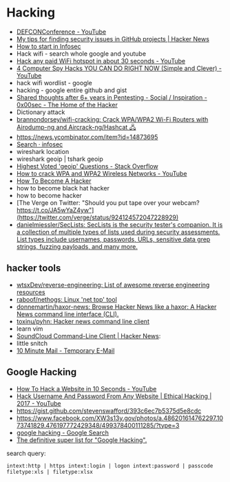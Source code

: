 # Hacking
- [DEFCONConference - YouTube](https://www.youtube.com/user/DEFCONConference/videos?disable_polymer=1)
- [My tips for finding security issues in GitHub projects | Hacker News](https://news.ycombinator.com/item?id=15421999)
- [How to start in Infosec](https://gist.github.com/mubix/5737a066c8845d25721ec4bf3139fd31)
- Hack wifi - search whole google and youtube
- [Hack any paid WiFi hotspot in about 30 seconds - YouTube](https://www.youtube.com/watch?v=Agodg3dmwaQ)
- [4 Computer Spy Hacks YOU CAN DO RIGHT NOW (Simple and Clever) - YouTube](https://www.youtube.com/watch?v=AUyvYOr2A1A)
- hack wifi wordlist - google
- hacking - google entire github and gist
- [Shared thoughts after 6+ years in Pentesting - Social / Inspiration - 0x00sec - The Home of the Hacker](https://0x00sec.org/t/shared-thoughts-after-6-years-in-pentesting/2492)
- Dictionary attack
- [brannondorsey/wifi-cracking: Crack WPA/WPA2 Wi-Fi Routers with Airodump-ng and Aircrack-ng/Hashcat 🖧](https://github.com/brannondorsey/wifi-cracking)
- https://news.ycombinator.com/item?id=14873695
- [Search · infosec](https://github.com/search?utf8=%E2%9C%93&q=infosec&type=)
- wireshark location
- wireshark geoip | tshark geoip
- [Highest Voted 'geoip' Questions - Stack Overflow](https://stackoverflow.com/questions/tagged/geoip)
- [How to crack WPA and WPA2 Wireless Networks - YouTube](https://www.youtube.com/watch?v=LIIjitxblhQ)
- [How To Become A Hacker](http://catb.org/~esr/faqs/hacker-howto.html)
- how to become black hat hacker
- how to become hacker
- [The Verge on Twitter: "Should you put tape over your webcam? https://t.co/JA5wYaZ4yw"](https://twitter.com/verge/status/924124572047228929)
- [danielmiessler/SecLists: SecLists is the security tester's companion. It is a collection of multiple types of lists used during security assessments. List types include usernames, passwords, URLs, sensitive data grep strings, fuzzing payloads, and many more.](https://github.com/danielmiessler/SecLists)

## hacker tools
- [wtsxDev/reverse-engineering: List of awesome reverse engineering resources](https://github.com/wtsxDev/reverse-engineering)
- [raboof/nethogs: Linux 'net top' tool](https://github.com/raboof/nethogs#readme)
- [donnemartin/haxor-news: Browse Hacker News like a haxor: A Hacker News command line interface (CLI).](https://github.com/donnemartin/haxor-news#installation)
- [toxinu/pyhn: Hacker news command line client](https://github.com/toxinu/pyhn)
- learn vim
- [SoundCloud Command-Line Client | Hacker News](https://news.ycombinator.com/item?id=7959281):
- little snitch
- [10 Minute Mail - Temporary E-Mail](https://10minutemail.com/10MinuteMail/index.html?dswid=-693)

## Google Hacking
- [How To Hack a Website in 10 Seconds - YouTube](https://www.youtube.com/watch?v=F62Gj4ItlB0)
- [Hack Username And Password From Any Website | Ethical Hacking | 2017 - YouTube](https://www.youtube.com/watch?v=tkoRMi_CzGk)
- https://gist.github.com/stevenswafford/393c6ec7b5375d5e8cdc
- https://www.facebook.com/XW3s13y.gov/photos/a.486201614762297.1073741829.476197772429348/499378400111285/?type=3
- [google hacking - Google Search](https://www.google.ru/search?q=google+hacking)
- [The definitive super list for "Google Hacking".](https://gist.github.com/cmartinbaughman/5877945)

search query:

`intext:http | https intext:login | logon intext:password | passcode filetype:xls | filetype:xlsx`
